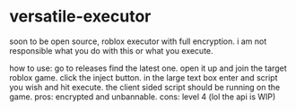 # versatile-executor
soon to be open source, roblox executor with full encryption.
i am not responsible what you do with this or what you execute.

how to use:
go to releases find the latest one.
open it up and join the target roblox game.
click the inject button.
in the large text box enter and script you wish and hit execute.
the client sided script should be running on the game.
pros: encrypted and unbannable. cons: level 4 (lol the api is WIP)
